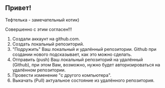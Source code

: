 ## Привет!

Тефтелька - замечательный котик)

Совершенно с этим согласен!!!

1. Создали аккаунт на github.com.
2. Создать локальный репозиторий.
3. "Подружить" Ваш локальный и удалённый репозитории. Github при создании нового подсказывает, как это можно сделать.
4. Отправить (push) Ваш локальный репозиторий на удалённый (Github), при этом Вам, возможно, нужно будет авторизироваться на удалённом репозитории.
5. Провести изменение "с другого компьютера".
6. Выкачать (Pull) актуальное состояние из удалённого репозитория.

